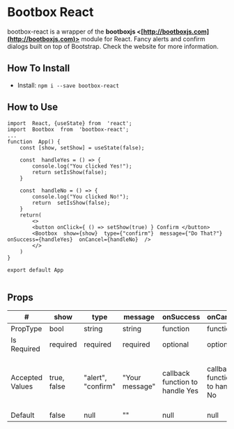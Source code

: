 # Bootbox React
bootbox-react is a wrapper of the **bootboxjs <[http://bootboxjs.com](http://bootboxjs.com)>** module for React. 
Fancy alerts and confirm dialogs built on top of Bootstrap. Check the website for more information.

## How To Install

- Install:
`npm i --save bootbox-react`

## How to Use

```
import  React, {useState} from  'react';
import  Bootbox  from  'bootbox-react';
...
function  App() {
	const [show, setShow] = useState(false);
	
	const  handleYes = () => {
		console.log("You clicked Yes!");
		return setIsShow(false);
	}
	
	const  handleNo = () => {
		console.log("You clicked No!");
		return  setIsShow(false);
	}
	return(
		<>
		<button onClick={ () => setShow(true) } Confirm </button>
		<Bootbox  show={show}  type={"confirm"}  message={"Do That?"}  onSuccess={handleYes}  onCancel={handleNo}  />
		</>
	)
}

export default App
	
```
## Props
| #               | show        | type               | message        | onSuccess                       | onCancel                       | onClose                                      | cancelClassNames                      | successClassNames                      | cancelLabel                          | successLabel                          |
|-----------------|-------------|--------------------|----------------|---------------------------------|--------------------------------|----------------------------------------------|---------------------------------------|----------------------------------------|--------------------------------------|---------------------------------------|
| PropType        | bool        | string             | string         | function                        | function                       | function                                     | string                                | string                                 | string                               | string                                |
| Is Required     | required    | required           | required       | optional                        | optional                       | required                                     | optional                              | optional                               | optional                             | optional                              |
| Accepted Values | true, false | "alert", "confirm" | "Your message" | callback function to handle Yes | callback function to handle No | callback function to call when box is closed | classname(s) to apply to "No" button" | classname(s) to apply to "Yes" button" | Custom label to apply to "No" button | Custom label to apply to "Yes" button |
| Default         | false       | null               | ""             | null                            | null                           | null                                         | "btn-danger"                          | "btn-primary"                          | "No"                                 | "Yes"                                 |